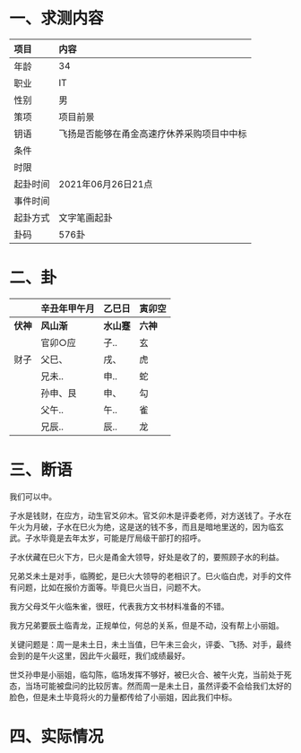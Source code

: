 # 一、求测内容

| 项目     | 内容                                       |
| :------- | :----------------------------------------- |
| 年龄     | 34                                         |
| 职业     | IT                                         |
| 性别     | 男                                         |
| 策项     | 项目前景                                   |
| 钥语     | 飞扬是否能够在甬金高速疗休养采购项目中中标 |
| 条件     |                                            |
| 时限     |                                            |
| 起卦时间 | 2021年06月26日21点                         |
| 事件时间 |                                            |
| 起卦方式 | 文字笔画起卦                               |
| 卦码     | 576卦                                      |

# 二、卦

|                | 辛丑年甲午月     | 乙巳日           | 寅卯空         |
| :------------- | :--------------- | :--------------- | :------------- |
| **伏神** | **风山渐** | **水山蹇** | **六神** |
|                | 官卯○应         | 子..             | 玄             |
| 财子           | 父巳、           | 戌、             | 虎             |
|                | 兄未..           | 申..             | 蛇             |
|                | 孙申、艮         | 申、             | 勾             |
|                | 父午..           | 午..             | 雀             |
|                | 兄辰..           | 辰..             | 龙             |

# 三、断语

我们可以中。

子水是钱财，在应方，动生官爻卯木。官爻卯木是评委老师，对方送钱了。子水在午火为月破，子水在巳火为绝，这是送的钱不多，而且是暗地里送的，因为临玄武。子水毕竟是去年太岁，可能是厅局级干部打的招呼。

子水伏藏在巳火下方，巳火是甬金大领导，好处是收了的，要照顾子水的利益。

兄弟爻未土是对手，临腾蛇，是巳火大领导的老相识了。巳火临白虎，对手的文件有问题，比如在报价方面等。毕竟巳火当日，问题不大。

我方父母爻午火临朱雀，很旺，代表我方文书材料准备的不错。

我方兄弟要辰土临青龙，正规单位，何总的关系，但是不动，没有帮上小丽姐。

关键问题是：周一是未土日，未土当值，巳午未三会火，评委、飞扬、对手，最终会到的是午火这里，因此午火最旺，我们成绩最好。

世爻孙申是小丽姐，临勾陈，临场发挥不够好，被巳火合、被午火克，当前处于死态，当场可能被盘问的比较厉害。然而周一是未土日，虽然评委不会给我们太好的脸色，但是未土毕竟将火的力量都传给了小丽姐，因此我们中标。

# 四、实际情况
